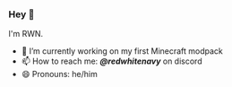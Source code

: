 ### Hey 👋

I'm RWN.

- 🔭 I’m currently working on my first Minecraft modpack
- 📫 How to reach me: ***@redwhitenavy*** on discord
- 😄 Pronouns: he/him

<!--
**RedWhiteNavy/RedWhiteNavy** is a ✨ _special_ ✨ repository because its `README.md` (this file) appears on your GitHub profile.

Here are some ideas to get you started:

- 🌱 I’m currently learning ...
- 👯 I’m looking to collaborate on ...
- 🤔 I’m looking for help with ...
- 💬 Ask me about ...
- ⚡ Fun fact: ...
-->
